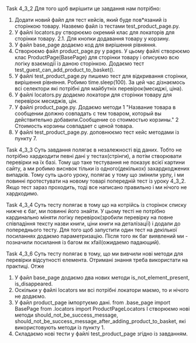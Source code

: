 ﻿Task 4_3_2 
Для того щоб вирішити це завдання нам потрібно:
1. Додати новий файл для тест кейсів, який буде пов*язаний із сторінкою товару. Назвемо файл із тестами test_product_page.py.
2. У файлі locators.py створюємо окремий клас для локаторів для сторінки товару.
   2.1. Для кнопки додавання товару у корзину.
3. У файл base_page додаємо код для вирішення рівняння.
4. Створюємо файл product_page.py у pages. У цьому файлі створюємо клас ProductPage(BasePage) для сторінки товару
   і описуємо всю логіку взаємодії із даною сторінкою. Додаємо тест test_guest_can_add_product_to_basket().
5. У файлі test_product_page.py пишемо тест для відкривання сторінки, вирішення рівняння. Робимо time.sleep(100). За цей час дізнаємось 
   всі селектори які потрібні для майбутніх перевірок(месиджі, ціна).
6. У файлі locators.py додаємо локатори для сторінки товару для перевірок месиджів, цін.
7. У файлі product_page.py. Додаємо методи
      1 "Название товара в сообщении должно совпадать с тем товаром, который вы действительно добавили.Сообщение со стоимостью корзины."
      2 Стоимость корзины совпадает с ценой товара.
8. У файлі test_product_page.py. доповнюємо тест кейс методами із пункту 7.

Task 4_3_3
Суть завдання полягає в незалежності від даних. Тобто не потрібно хардкодити певні дані у тестах(стрінги), а потім створювати перевірки на їх базі.
Тому що таке тестування не показує всієї картини сайту, а ми робимо виснвок тільки із одного(декількох) захардкоджених випадків.
Тому суть цього уроку, полягає у тому що змінили урлу, і ми повинні протестувати на новому товарі попередній тест із уроку 4_3_2. Якщо тест зараз 
проходить, тоді все написано правильно і ми нічого не хардкодимо.

Task 4_3_4
Суть тесту полягає в тому що на котрійсь із сторінок списку нижче є баг, ми повинні його знайти.
У цьому тесті не потрібно кардинально міняти логіку перевірок(зробили перевірку на повне співпадіння тексту назви книги, 
ціни книги на деталізації) і додали до попереднього тесту. 
Для того щоб запустити один тест на декілької посиланнях додаємо параметризацію.
Після того як баг виявлений ми - позначили посилання із багом як xfail(ожидаемо падающий).

Task 4_3_6
Суть тесту полягає в тому, що ми вивчили нові методи для перевірки відсутності елемента. Отримані знання треба використати на практиці.
Отже 
1. У файл base_page додаємо два нових методи is_not_element_present, is_disappeared. 
2. Оскільки у файлі locators ми всі потрібні локатори маємо, то и нічого не додаємо.
3. У файл product_page імпортуємо дані. 
	from .base_page import BasePage
	from .locators import ProductPageLocators
   І створюємо нові методи should_not_be_success_message, should_not_be_success_message_after_adding_product_to_basket, які використовують 
   методи із пункту 1.
4. Складаємо нові тести у файлі test_product_page згідно із завданням.